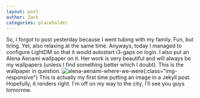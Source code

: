 ```yaml
---
layout: post
author: Zack
categories: placeholder
---
```

So, I forgot to post yesterday because I went tubing with my family. Fun, but tiring. Yet, also relaxing at the same time. Anyways, today I managed to configure LightDM so that it would autostart i3-gaps on login. I also put an Alena Aenami wallpaper on it. Her work is very beautiful and will always be my wallpapers (unless I find something better which I doubt). This is the wallpaper in question.
![alena-aenami-where-we-were](/images/aenami-wallpapers/alena-aenami-where-we-were.jpg){:class="img-responsive"}
This is actually my first time putting an image in a Jekyll post. Hopefully, it renders right. I'm off on my way to the city, I'll see you guys tomorrow.
